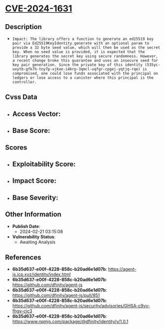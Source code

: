 
# [CVE-2024-1631](https://cve.mitre.org/cgi-bin/cvename.cgi?name=CVE-2024-1631)

## Description

- `Impact: The library offers a function to generate an ed25519 key pair via Ed25519KeyIdentity.generate with an optional param to provide a 32 byte seed value, which will then be used as the secret key. When no seed value is provided, it is expected that the library generates the secret key using secure randomness. However, a recent change broke this guarantee and uses an insecure seed for key pair generation. Since the private key of this identity (535yc-uxytb-gfk7h-tny7p-vjkoe-i4krp-3qmcl-uqfgr-cpgej-yqtjq-rqe) is compromised, one could lose funds associated with the principal on ledgers or lose access to a canister where this principal is the controller.`

## Cvss Data

- **Access Vector**:
  - 
- **Base Score**:
  - 

## Scores

- **Exploitability Score**:
  - 
- **Impact Score**:
  - 
- **Base Severity**:
  - 

## Other Information

- **Publish Date**:
  - 2024-02-21 03:15:08
- **Vulnerability Status**:
  - Awaiting Analysis

## References

- **6b35d637-e00f-4228-858c-b20ad6e1d07b**: https://agent-js.icp.xyz/identity/index.html
- **6b35d637-e00f-4228-858c-b20ad6e1d07b**: https://github.com/dfinity/agent-js
- **6b35d637-e00f-4228-858c-b20ad6e1d07b**: https://github.com/dfinity/agent-js/pull/851
- **6b35d637-e00f-4228-858c-b20ad6e1d07b**: https://github.com/dfinity/agent-js/security/advisories/GHSA-c9vv-fhgv-cjc3
- **6b35d637-e00f-4228-858c-b20ad6e1d07b**: https://www.npmjs.com/package/@dfinity/identity/v/1.0.1
